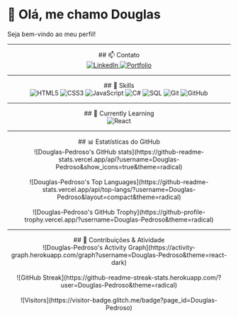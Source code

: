 <p align="center">
  <h1>👋 Olá, me chamo Douglas</h1>
  <p>Seja bem-vindo ao meu perfil!</p>
</p>

---

<p align="center">
  ## 📫 Contato
  <br>
  <a href="https://www.linkedin.com/in/seu-perfil-linkedin/">
    <img src="https://img.shields.io/badge/LinkedIn-0A66C2?style=for-the-badge&logo=linkedin&logoColor=white" alt="LinkedIn"/>
  </a>
  <a href="https://douglas-pedroso.github.io/Portfolio/">
    <img src="https://img.shields.io/badge/Portfolio-FF6F00?style=for-the-badge&logo=google-chrome&logoColor=white" alt="Portfolio"/>
  </a>
</p>

---

<p align="center">
  ## 🔹 Skills
  <br>
  <img src="https://img.shields.io/badge/HTML5-E34F26?style=for-the-badge&logo=html5&logoColor=white" alt="HTML5"/>
  <img src="https://img.shields.io/badge/CSS3-1572B6?style=for-the-badge&logo=css3&logoColor=white" alt="CSS3"/>
  <img src="https://img.shields.io/badge/JavaScript-F7DF1E?style=for-the-badge&logo=javascript&logoColor=black" alt="JavaScript"/>
  <img src="https://img.shields.io/badge/C%23-239120?style=for-the-badge&logo=c-sharp&logoColor=white" alt="C#"/>
  <img src="https://img.shields.io/badge/SQL-00758F?style=for-the-badge&logo=sql&logoColor=white" alt="SQL"/>
  <img src="https://img.shields.io/badge/Git-F05032?style=for-the-badge&logo=git&logoColor=white" alt="Git"/>
  <img src="https://img.shields.io/badge/GitHub-181717?style=for-the-badge&logo=github&logoColor=white" alt="GitHub"/>
</p>

---

<p align="center">
  ## 🚀 Currently Learning
  <br>
  <img src="https://img.shields.io/badge/React-61DAFB?style=for-the-badge&logo=react&logoColor=white" alt="React"/>
</p>

---

<p align="center">
  ## 📊 Estatísticas do GitHub
  <br>
  ![Douglas-Pedroso's GitHub stats](https://github-readme-stats.vercel.app/api?username=Douglas-Pedroso&show_icons=true&theme=radical)
  <br><br>
  ![Douglas-Pedroso's Top Languages](https://github-readme-stats.vercel.app/api/top-langs/?username=Douglas-Pedroso&layout=compact&theme=radical)
  <br><br>
  ![Douglas-Pedroso's GitHub Trophy](https://github-profile-trophy.vercel.app/?username=Douglas-Pedroso&theme=radical)
</p>

---

<p align="center">
  ## 📅 Contribuições & Atividade
  <br>
  <!-- Heatmap -->
  ![Douglas-Pedroso's Activity Graph](https://activity-graph.herokuapp.com/graph?username=Douglas-Pedroso&theme=react-dark)
  <br><br>
  <!-- GitHub Streak -->
  ![GitHub Streak](https://github-readme-streak-stats.herokuapp.com/?user=Douglas-Pedroso&theme=radical)
  <br><br>
  <!-- Visitor Badge -->
  ![Visitors](https://visitor-badge.glitch.me/badge?page_id=Douglas-Pedroso)
</p>
